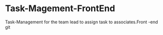 # Task-Magement-FrontEnd
Task-Management for the team lead to assign task to associates.Front -end git
